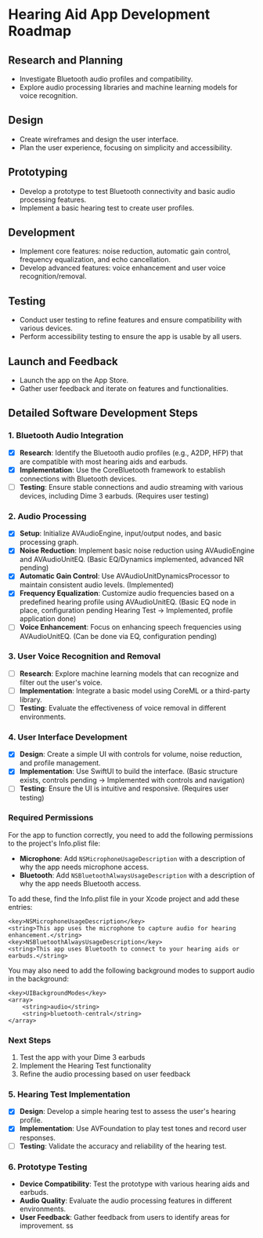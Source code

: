 # Hearing Aid App Development Roadmap

## Research and Planning
- Investigate Bluetooth audio profiles and compatibility.
- Explore audio processing libraries and machine learning models for voice recognition.

## Design
- Create wireframes and design the user interface.
- Plan the user experience, focusing on simplicity and accessibility.

## Prototyping
- Develop a prototype to test Bluetooth connectivity and basic audio processing features.
- Implement a basic hearing test to create user profiles.

## Development
- Implement core features: noise reduction, automatic gain control, frequency equalization, and echo cancellation.
- Develop advanced features: voice enhancement and user voice recognition/removal.

## Testing
- Conduct user testing to refine features and ensure compatibility with various devices.
- Perform accessibility testing to ensure the app is usable by all users.

## Launch and Feedback
- Launch the app on the App Store.
- Gather user feedback and iterate on features and functionalities.

## Detailed Software Development Steps

### 1. Bluetooth Audio Integration
- [X] **Research**: Identify the Bluetooth audio profiles (e.g., A2DP, HFP) that are compatible with most hearing aids and earbuds.
- [X] **Implementation**: Use the CoreBluetooth framework to establish connections with Bluetooth devices.
- [ ] **Testing**: Ensure stable connections and audio streaming with various devices, including Dime 3 earbuds. (Requires user testing)

### 2. Audio Processing
- [X] **Setup**: Initialize AVAudioEngine, input/output nodes, and basic processing graph.
- [X] **Noise Reduction**: Implement basic noise reduction using AVAudioEngine and AVAudioUnitEQ. (Basic EQ/Dynamics implemented, advanced NR pending)
- [X] **Automatic Gain Control**: Use AVAudioUnitDynamicsProcessor to maintain consistent audio levels. (Implemented)
- [X] **Frequency Equalization**: Customize audio frequencies based on a predefined hearing profile using AVAudioUnitEQ. (Basic EQ node in place, configuration pending Hearing Test -> Implemented, profile application done)
- [ ] **Voice Enhancement**: Focus on enhancing speech frequencies using AVAudioUnitEQ. (Can be done via EQ, configuration pending)

### 3. User Voice Recognition and Removal
- [ ] **Research**: Explore machine learning models that can recognize and filter out the user's voice.
- [ ] **Implementation**: Integrate a basic model using CoreML or a third-party library.
- [ ] **Testing**: Evaluate the effectiveness of voice removal in different environments.

### 4. User Interface Development
- [X] **Design**: Create a simple UI with controls for volume, noise reduction, and profile management.
- [X] **Implementation**: Use SwiftUI to build the interface. (Basic structure exists, controls pending -> Implemented with controls and navigation)
- [ ] **Testing**: Ensure the UI is intuitive and responsive. (Requires user testing)

### Required Permissions
For the app to function correctly, you need to add the following permissions to the project's Info.plist file:
- **Microphone**: Add `NSMicrophoneUsageDescription` with a description of why the app needs microphone access.
- **Bluetooth**: Add `NSBluetoothAlwaysUsageDescription` with a description of why the app needs Bluetooth access.

To add these, find the Info.plist file in your Xcode project and add these entries:
```
<key>NSMicrophoneUsageDescription</key>
<string>This app uses the microphone to capture audio for hearing enhancement.</string>
<key>NSBluetoothAlwaysUsageDescription</key>
<string>This app uses Bluetooth to connect to your hearing aids or earbuds.</string>
```

You may also need to add the following background modes to support audio in the background:
```
<key>UIBackgroundModes</key>
<array>
    <string>audio</string>
    <string>bluetooth-central</string>
</array>
```

### Next Steps
1. Test the app with your Dime 3 earbuds
2. Implement the Hearing Test functionality
3. Refine the audio processing based on user feedback

### 5. Hearing Test Implementation
- [X] **Design**: Develop a simple hearing test to assess the user's hearing profile.
- [X] **Implementation**: Use AVFoundation to play test tones and record user responses.
- [ ] **Testing**: Validate the accuracy and reliability of the hearing test.

### 6. Prototype Testing
- **Device Compatibility**: Test the prototype with various hearing aids and earbuds.
- **Audio Quality**: Evaluate the audio processing features in different environments.
- **User Feedback**: Gather feedback from users to identify areas for improvement. ss